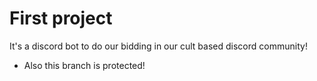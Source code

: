 # First project

It's a discord bot to do our bidding in our cult based discord community!

- Also this branch is protected!
